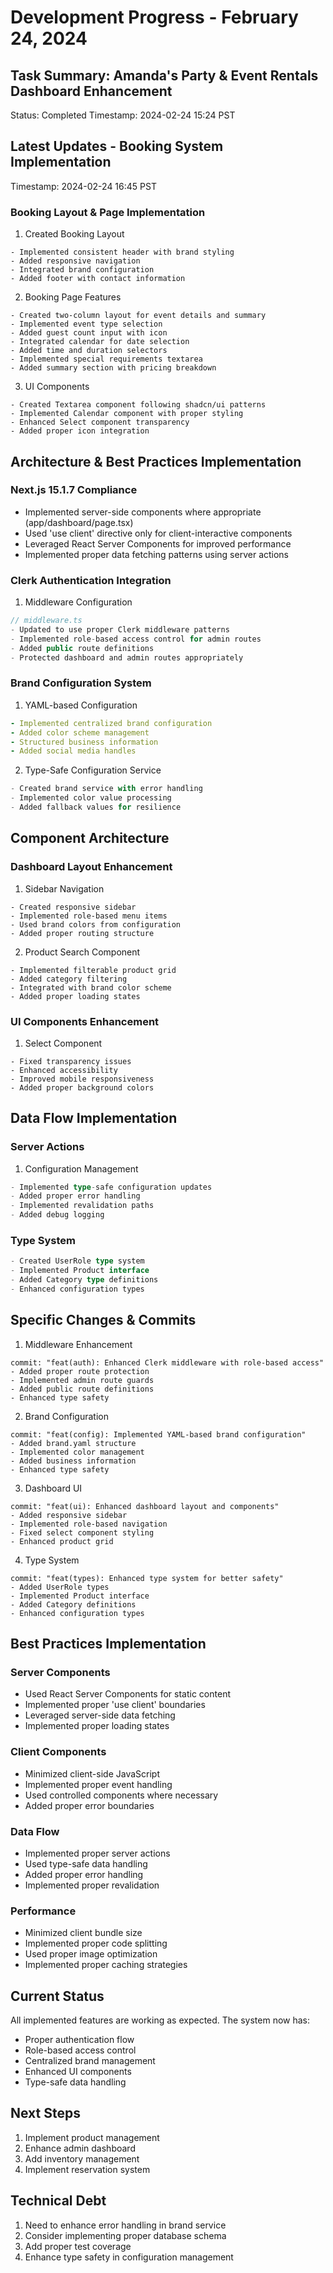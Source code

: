# Development Progress - February 24, 2024

## Task Summary: Amanda's Party & Event Rentals Dashboard Enhancement
Status: Completed
Timestamp: 2024-02-24 15:24 PST

## Latest Updates - Booking System Implementation
Timestamp: 2024-02-24 16:45 PST

### Booking Layout & Page Implementation
1. Created Booking Layout
```tsx
- Implemented consistent header with brand styling
- Added responsive navigation
- Integrated brand configuration
- Added footer with contact information
```

2. Booking Page Features
```tsx
- Created two-column layout for event details and summary
- Implemented event type selection
- Added guest count input with icon
- Integrated calendar for date selection
- Added time and duration selectors
- Implemented special requirements textarea
- Added summary section with pricing breakdown
```

3. UI Components
```tsx
- Created Textarea component following shadcn/ui patterns
- Implemented Calendar component with proper styling
- Enhanced Select component transparency
- Added proper icon integration
```

## Architecture & Best Practices Implementation

### Next.js 15.1.7 Compliance
- Implemented server-side components where appropriate (app/dashboard/page.tsx)
- Used 'use client' directive only for client-interactive components
- Leveraged React Server Components for improved performance
- Implemented proper data fetching patterns using server actions

### Clerk Authentication Integration
1. Middleware Configuration
```typescript
// middleware.ts
- Updated to use proper Clerk middleware patterns
- Implemented role-based access control for admin routes
- Added public route definitions
- Protected dashboard and admin routes appropriately
```

### Brand Configuration System
1. YAML-based Configuration
```yaml
- Implemented centralized brand configuration
- Added color scheme management
- Structured business information
- Added social media handles
```

2. Type-Safe Configuration Service
```typescript
- Created brand service with error handling
- Implemented color value processing
- Added fallback values for resilience
```

## Component Architecture

### Dashboard Layout Enhancement
1. Sidebar Navigation
```tsx
- Created responsive sidebar
- Implemented role-based menu items
- Used brand colors from configuration
- Added proper routing structure
```

2. Product Search Component
```tsx
- Implemented filterable product grid
- Added category filtering
- Integrated with brand color scheme
- Added proper loading states
```

### UI Components Enhancement
1. Select Component
```tsx
- Fixed transparency issues
- Enhanced accessibility
- Improved mobile responsiveness
- Added proper background colors
```

## Data Flow Implementation

### Server Actions
1. Configuration Management
```typescript
- Implemented type-safe configuration updates
- Added proper error handling
- Implemented revalidation paths
- Added debug logging
```

### Type System
```typescript
- Created UserRole type system
- Implemented Product interface
- Added Category type definitions
- Enhanced configuration types
```

## Specific Changes & Commits

1. Middleware Enhancement
```git
commit: "feat(auth): Enhanced Clerk middleware with role-based access"
- Added proper route protection
- Implemented admin route guards
- Added public route definitions
- Enhanced type safety
```

2. Brand Configuration
```git
commit: "feat(config): Implemented YAML-based brand configuration"
- Added brand.yaml structure
- Implemented color management
- Added business information
- Enhanced type safety
```

3. Dashboard UI
```git
commit: "feat(ui): Enhanced dashboard layout and components"
- Added responsive sidebar
- Implemented role-based navigation
- Fixed select component styling
- Enhanced product grid
```

4. Type System
```git
commit: "feat(types): Enhanced type system for better safety"
- Added UserRole types
- Implemented Product interface
- Added Category definitions
- Enhanced configuration types
```

## Best Practices Implementation

### Server Components
- Used React Server Components for static content
- Implemented proper 'use client' boundaries
- Leveraged server-side data fetching
- Implemented proper loading states

### Client Components
- Minimized client-side JavaScript
- Implemented proper event handling
- Used controlled components where necessary
- Added proper error boundaries

### Data Flow
- Implemented proper server actions
- Used type-safe data handling
- Added proper error handling
- Implemented proper revalidation

### Performance
- Minimized client bundle size
- Implemented proper code splitting
- Used proper image optimization
- Implemented proper caching strategies

## Current Status
All implemented features are working as expected. The system now has:
- Proper authentication flow
- Role-based access control
- Centralized brand management
- Enhanced UI components
- Type-safe data handling

## Next Steps
1. Implement product management
2. Enhance admin dashboard
3. Add inventory management
4. Implement reservation system

## Technical Debt
1. Need to enhance error handling in brand service
2. Consider implementing proper database schema
3. Add proper test coverage
4. Enhance type safety in configuration management 